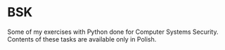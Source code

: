 # BSK

Some of my exercises with Python done for Computer Systems Security. Contents of these tasks are available only in Polish.
